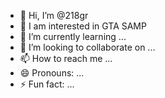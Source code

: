 - 👋 Hi, I’m @218gr
- 👀 I am interested in GTA SAMP
- 🌱 I’m currently learning ...
- 💞️ I’m looking to collaborate on ...
- 📫 How to reach me ...
- 😄 Pronouns: ...
- ⚡ Fun fact: ...

<!---
218gr/218gr is a ✨ special ✨ repository because its `README.md` (this file) appears on your GitHub profile.
You can click the Preview link to take a look at your changes.
--->
